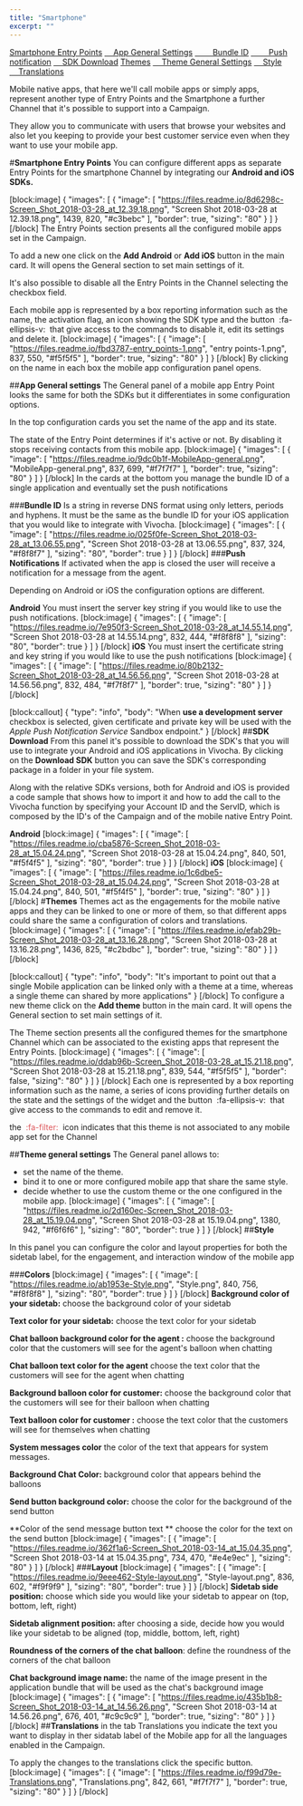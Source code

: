 ```yaml
---
title: "Smartphone"
excerpt: ""
---
```

[Smartphone Entry Points](#section--smartphone-entry-points-)
[&nbsp;&nbsp;&nbsp;&nbsp;App General Settings](#section--app-general-settings-)
[&nbsp;&nbsp;&nbsp;&nbsp;&nbsp;&nbsp;&nbsp;&nbsp;Bundle ID](#section--bundle-id-)
[&nbsp;&nbsp;&nbsp;&nbsp;&nbsp;&nbsp;&nbsp;&nbsp;Push notification](#section--push-notifications-)
[&nbsp;&nbsp;&nbsp;&nbsp;SDK Download](#section--sdk-download-)
[Themes](#section--themes-)
[&nbsp;&nbsp;&nbsp;&nbsp;Theme General Settings](#section--theme-general-settings-)
[&nbsp;&nbsp;&nbsp;&nbsp;Style](#section--style-)
[&nbsp;&nbsp;&nbsp;&nbsp;Translations](#section--translations-)
<br>

Mobile native apps, that here we'll call mobile apps or simply apps, represent another type of Entry Points and the Smartphone a further Channel that it's possible to support into a Campaign.

They allow you to communicate with users that browse your websites and also let you keeping to provide your best customer service even when they want to use your mobile app.

#**Smartphone Entry Points**
You can configure different apps as separate Entry Points for the smartphone Channel by integrating our **Android and iOS SDKs.**

[block:image]
{
  "images": [
    {
      "image": [
        "https://files.readme.io/8d6298c-Screen_Shot_2018-03-28_at_12.39.18.png",
        "Screen Shot 2018-03-28 at 12.39.18.png",
        1439,
        820,
        "#c3bebc"
      ],
      "border": true,
      "sizing": "80"
    }
  ]
}
[/block]
The Entry Points section presents all the configured mobile apps set in the Campaign.

To add a new one click on the **Add Android** or **Add iOS** button in the main card. It will opens the General section to set main settings of it. 

It's also possible to disable all the Entry Points in the Channel selecting the checkbox field.

Each mobile app is represented by a box reporting information such as the name, the activation flag, an icon showing the SDK type and the button &nbsp;:fa-ellipsis-v:&nbsp; that give access to the commands to disable it, edit its settings and delete it.
[block:image]
{
  "images": [
    {
      "image": [
        "https://files.readme.io/fbd3787-entry_points-1.png",
        "entry points-1.png",
        837,
        550,
        "#f5f5f5"
      ],
      "border": true,
      "sizing": "80"
    }
  ]
}
[/block]
By clicking on the name in each box the mobile app configuration panel opens.

##**App General settings**
The General panel of a mobile app Entry Point looks the same for both the SDKs but it differentiates in some configuration options.

In the top configuration cards you set the name of the app and its state.

The state of the Entry Point determines if it's active or not. By disabling it stops receiving contacts from this mobile app.
[block:image]
{
  "images": [
    {
      "image": [
        "https://files.readme.io/9dc0b1f-MobileApp-general.png",
        "MobileApp-general.png",
        837,
        699,
        "#f7f7f7"
      ],
      "border": true,
      "sizing": "80"
    }
  ]
}
[/block]
In the cards at the bottom you manage the bundle ID of a single application and eventually set the push notifications

###**Bundle ID** 
Is a string in reverse DNS format using only letters, periods and hyphens. It must be the same as the bundle ID for your iOS application that you would like to integrate with Vivocha.
[block:image]
{
  "images": [
    {
      "image": [
        "https://files.readme.io/025f0fe-Screen_Shot_2018-03-28_at_13.06.55.png",
        "Screen Shot 2018-03-28 at 13.06.55.png",
        837,
        324,
        "#f8f8f7"
      ],
      "sizing": "80",
      "border": true
    }
  ]
}
[/block]
###**Push Notifications** 
If activated when the app is closed the user will receive a notification for a message from the agent.

Depending on Android or iOS the configuration options are different.

**Android**
You must insert the server key string if you would like to use the push notifications. 
[block:image]
{
  "images": [
    {
      "image": [
        "https://files.readme.io/7e950f3-Screen_Shot_2018-03-28_at_14.55.14.png",
        "Screen Shot 2018-03-28 at 14.55.14.png",
        832,
        444,
        "#f8f8f8"
      ],
      "sizing": "80",
      "border": true
    }
  ]
}
[/block]
**iOS**
You must insert the certificate string and key string if you would like to use the push notifications
[block:image]
{
  "images": [
    {
      "image": [
        "https://files.readme.io/80b2132-Screen_Shot_2018-03-28_at_14.56.56.png",
        "Screen Shot 2018-03-28 at 14.56.56.png",
        832,
        484,
        "#f7f8f7"
      ],
      "border": true,
      "sizing": "80"
    }
  ]
}
[/block]

[block:callout]
{
  "type": "info",
  "body": "When **use a development server** checkbox is selected, given certificate and private key will be used with the *Apple Push Notification Service* Sandbox endpoint."
}
[/block]
##**SDK Download** 
From this panel it's possible to download the SDK's that you will use to integrate your Android and iOS applications in Vivocha. By clicking on the **Download SDK** button you can save the SDK's corresponding package in a folder in your file system.

Along with the relative SDKs versions, both for Android and iOS is provided a code sample that shows how to import it and how to add the call to the Vivocha function by specifying your Account ID and the ServID, which is composed by the ID's of the Campaign and of the mobile native Entry Point.

**Android**
[block:image]
{
  "images": [
    {
      "image": [
        "https://files.readme.io/cba5876-Screen_Shot_2018-03-28_at_15.04.24.png",
        "Screen Shot 2018-03-28 at 15.04.24.png",
        840,
        501,
        "#f5f4f5"
      ],
      "sizing": "80",
      "border": true
    }
  ]
}
[/block]
**iOS**
[block:image]
{
  "images": [
    {
      "image": [
        "https://files.readme.io/1c6dbe5-Screen_Shot_2018-03-28_at_15.04.24.png",
        "Screen Shot 2018-03-28 at 15.04.24.png",
        840,
        501,
        "#f5f4f5"
      ],
      "border": true,
      "sizing": "80"
    }
  ]
}
[/block]
#**Themes**
Themes act as the engagements for the mobile native apps and they can be linked to one or more of them, so that different apps could share the same a configuration of colors and translations.
[block:image]
{
  "images": [
    {
      "image": [
        "https://files.readme.io/efab29b-Screen_Shot_2018-03-28_at_13.16.28.png",
        "Screen Shot 2018-03-28 at 13.16.28.png",
        1436,
        825,
        "#c2bdbc"
      ],
      "border": true,
      "sizing": "80"
    }
  ]
}
[/block]

[block:callout]
{
  "type": "info",
  "body": "It's important to point out that a single Mobile application can be linked only with a theme at a time, whereas a single theme can shared by more applications"
}
[/block]
To configure a new theme click on the **Add theme** button in the main card. It will opens the General section to set main settings of it.

The Theme section presents all the configured themes for the smartphone Channel which can be associated to the existing apps that represent the Entry Points.
[block:image]
{
  "images": [
    {
      "image": [
        "https://files.readme.io/ddab96b-Screen_Shot_2018-03-28_at_15.21.18.png",
        "Screen Shot 2018-03-28 at 15.21.18.png",
        839,
        544,
        "#f5f5f5"
      ],
      "border": false,
      "sizing": "80"
    }
  ]
}
[/block]
Each one is represented by a box reporting information such as the name, a series of icons providing further details on the state and the settings of the widget and the button &nbsp;:fa-ellipsis-v:&nbsp;    that give access to the commands to edit and remove it.

the &nbsp;<span style="color:#dd565a">:fa-filter:</span>&nbsp; icon indicates that this theme is not associated to any mobile app set for the Channel

##**Theme general settings**
The General panel allows to:
* set the name of the theme.
* bind it to one or more configured mobile app that share the same style.
* decide whether to use the custom theme or the one configured in the mobile app.
[block:image]
{
  "images": [
    {
      "image": [
        "https://files.readme.io/2d160ec-Screen_Shot_2018-03-28_at_15.19.04.png",
        "Screen Shot 2018-03-28 at 15.19.04.png",
        1380,
        942,
        "#f6f6f6"
      ],
      "sizing": "80",
      "border": true
    }
  ]
}
[/block]
##**Style**

In this panel you can configure the color and layout properties for both the sidetab label, for the engagement, and interaction window of the mobile app

###**Colors**
[block:image]
{
  "images": [
    {
      "image": [
        "https://files.readme.io/ab1953e-Style.png",
        "Style.png",
        840,
        756,
        "#f8f8f8"
      ],
      "sizing": "80",
      "border": true
    }
  ]
}
[/block]
**Background color of your sidetab:** choose the background color of your sidetab

**Text color for your sidetab:** choose the text color for your sidetab

**Chat balloon background color for the agent :** choose the background color that the customers will see for the agent's balloon when chatting

**Chat balloon text color for the agent** choose the text color that the customers will see for the agent when chatting

**Background balloon color for customer:** choose the background color that the customers will see for their balloon when chatting

**Text balloon color for customer :** choose the text color that the customers will see for themselves when chatting

**System messages color** the color of the text that appears for system messages.

**Background Chat Color:** background color that appears behind the balloons

**Send button background color:** choose the color for the background of the send button

**Color of the send message button text ** choose the color for the text on the send button
[block:image]
{
  "images": [
    {
      "image": [
        "https://files.readme.io/362f1a6-Screen_Shot_2018-03-14_at_15.04.35.png",
        "Screen Shot 2018-03-14 at 15.04.35.png",
        734,
        470,
        "#e4e9ec"
      ],
      "sizing": "80"
    }
  ]
}
[/block]
###**Layout**
[block:image]
{
  "images": [
    {
      "image": [
        "https://files.readme.io/9eee462-Style-layout.png",
        "Style-layout.png",
        836,
        602,
        "#f9f9f9"
      ],
      "sizing": "80",
      "border": true
    }
  ]
}
[/block]
**Sidetab side position:** choose which side you would like your sidetab to appear on (top, bottom, left, right)

**Sidetab alignment position:** after choosing a side, decide how you would like your sidetab to be aligned (top, middle, bottom, left, right)

**Roundness of the corners of the chat balloon**: define the roundness of the corners of the chat balloon

**Chat background image name:** the name of the image present in the application bundle that will be used as the chat's background image
[block:image]
{
  "images": [
    {
      "image": [
        "https://files.readme.io/435b1b8-Screen_Shot_2018-03-14_at_14.56.26.png",
        "Screen Shot 2018-03-14 at 14.56.26.png",
        676,
        401,
        "#c9c9c9"
      ],
      "border": true,
      "sizing": "80"
    }
  ]
}
[/block]
##**Translations**
in the tab Translations you indicate the text you want to display in ther sidatab label of the Mobile app for all the languages enabled in the Campaign.

To apply the changes to the translations click the specific button.
[block:image]
{
  "images": [
    {
      "image": [
        "https://files.readme.io/f99d79e-Translations.png",
        "Translations.png",
        842,
        661,
        "#f7f7f7"
      ],
      "border": true,
      "sizing": "80"
    }
  ]
}
[/block]